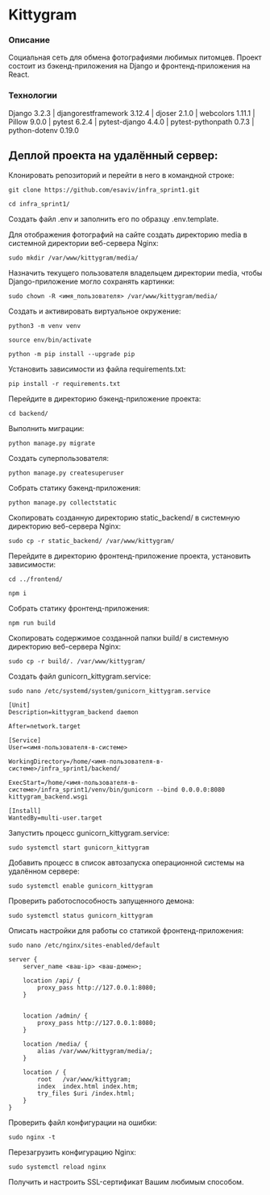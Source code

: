 # Kittygram
### Описание
Cоциальная сеть для обмена фотографиями любимых питомцев. Проект состоит из бэкенд-приложения на Django и фронтенд-приложения на React.
### Технологии
Django 3.2.3 | djangorestframework 3.12.4 | djoser 2.1.0 | webcolors 1.11.1 | Pillow 9.0.0 | pytest 6.2.4 | pytest-django 4.4.0 | pytest-pythonpath 0.7.3 | python-dotenv 0.19.0

## Деплой проекта на удалённый сервер:
Клонировать репозиторий и перейти в него в командной строке:
```
git clone https://github.com/esaviv/infra_sprint1.git
```
```
cd infra_sprint1/
```
Создать файл .env и заполнить его по образцу .env.template.

Для отображения фотографий на сайте создать директорию media в системной директории веб-сервера Nginx:
```
sudo mkdir /var/www/kittygram/media/
```
Назначить текущего пользователя владельцем директории media, чтобы Django-приложение могло сохранять картинки:
```
sudo chown -R <имя_пользователя> /var/www/kittygram/media/
```
Создать и активировать виртуальное окружение:
```
python3 -m venv venv
```
```
source env/bin/activate
```
```
python -m pip install --upgrade pip
```
Установить зависимости из файла requirements.txt:
```
pip install -r requirements.txt
```
Перейдите в директорию бэкенд-приложение проекта:
```
cd backend/
```
Выполнить миграции:
```
python manage.py migrate
```
Создать суперпользователя:
```
python manage.py createsuperuser
```
Собрать статику бэкенд-приложения:
```
python manage.py collectstatic 
```
Скопировать созданную директорию static_backend/ в системную директорию веб-сервера Nginx:
```
sudo cp -r static_backend/ /var/www/kittygram/
```
Перейдите в директорию фронтенд-приложение проекта, установить зависимости:
```
cd ../frontend/
```
```
npm i
```
Собрать статику фронтенд-приложения:
```
npm run build 
```
Скопировать содержимое созданной папки build/ в системную директорию веб-сервера Nginx:
```
sudo cp -r build/. /var/www/kittygram/
```
Cоздать файл gunicorn_kittygram.service:
```
sudo nano /etc/systemd/system/gunicorn_kittygram.service
```
```
[Unit]
Description=kittygram_backend daemon 

After=network.target 

[Service]
User=<имя-пользователя-в-системе>

WorkingDirectory=/home/<имя-пользователя-в-системе>/infra_sprint1/backend/

ExecStart=/home/<имя-пользователя-в-системе>/infra_sprint1/venv/bin/gunicorn --bind 0.0.0.0:8080 kittygram_backend.wsgi

[Install]
WantedBy=multi-user.target
```
Запустить процесс gunicorn_kittygram.service:
```
sudo systemctl start gunicorn_kittygram
```
Добавить процесс в список автозапуска операционной системы на удалённом сервере:
```
sudo systemctl enable gunicorn_kittygram
```
Проверить работоспособность запущенного демона:
```
sudo systemctl status gunicorn_kittygram
```
Описать настройки для работы со статикой фронтенд-приложения:
```
sudo nano /etc/nginx/sites-enabled/default 
```
```
server {
    server_name <ваш-ip> <ваш-домен>;

    location /api/ {
        proxy_pass http://127.0.0.1:8080;
    }
    

    location /admin/ {
        proxy_pass http://127.0.0.1:8080;
    }

    location /media/ {
        alias /var/www/kittygram/media/;
    }

    location / {
        root   /var/www/kittygram;
        index  index.html index.htm;
        try_files $uri /index.html;
    }
} 
```
Проверить файл конфигурации на ошибки:
```
sudo nginx -t 
```
Перезагрузить конфигурацию Nginx:
```
sudo systemctl reload nginx 
```
Получить и настроить SSL-сертификат Вашим любимым способом.
